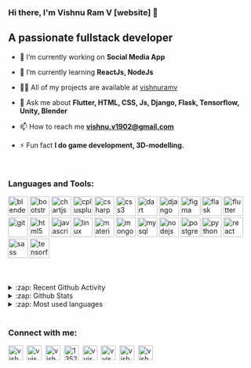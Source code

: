 <!-- ### Hi there, I'm Vishnu Ram V [website] 👋
<h1 align="center">Hi 👋, I'm Vishnu Ram V</h1>
## A passionate fullstack developer


<p align="left"> <img src="https://komarev.com/ghpvc/?username=vishnuramv" alt="vishnuramv" /> </p>

- 🔭 I’m currently working on **Social Media App**

- 🌱 I’m currently learning **ReactJs, NodeJs**

- 👨‍💻 All of my projects are available at [github.com/vishnuramv](vishnuramv)

- 💬 Ask me about **Flutter, HTML, CSS, Js, Django, Flask, Tensorflow, Unity, Blender**

- 📫 How to reach me **vishnu.v1902@gmail.com**

- ⚡ Fun fact **I do game development, 3D-modelling.**

<p align="left"><img src="https://download.blender.org/branding/community/blender_community_badge_white.svg" alt="blender" width="40" height="40"/> <img src="https://devicons.github.io/devicon/devicon.git/icons/bootstrap/bootstrap-plain.svg" alt="bootstrap" width="40" height="40"/> <img src="https://www.chartjs.org/media/logo-title.svg" alt="chartjs" width="40" height="40"/> <img src="https://devicons.github.io/devicon/devicon.git/icons/cplusplus/cplusplus-original.svg" alt="cplusplus" width="40" height="40"/> <img src="https://devicons.github.io/devicon/devicon.git/icons/csharp/csharp-original.svg" alt="csharp" width="40" height="40"/> <img src="https://devicons.github.io/devicon/devicon.git/icons/css3/css3-original-wordmark.svg" alt="css3" width="40" height="40"/> <img src="https://www.vectorlogo.zone/logos/dartlang/dartlang-icon.svg" alt="dart" width="40" height="40"/> <img src="https://devicons.github.io/devicon/devicon.git/icons/django/django-original.svg" alt="django" width="40" height="40"/> <img src="https://www.vectorlogo.zone/logos/figma/figma-icon.svg" alt="figma" width="40" height="40"/> <img src="https://www.vectorlogo.zone/logos/pocoo_flask/pocoo_flask-icon.svg" alt="flask" width="40" height="40"/> <img src="https://www.vectorlogo.zone/logos/flutterio/flutterio-icon.svg" alt="flutter" width="40" height="40"/> <img src="https://www.vectorlogo.zone/logos/git-scm/git-scm-icon.svg" alt="git" width="40" height="40"/> <img src="https://devicons.github.io/devicon/devicon.git/icons/html5/html5-original-wordmark.svg" alt="html5" width="40" height="40"/> <img src="https://devicons.github.io/devicon/devicon.git/icons/javascript/javascript-original.svg" alt="javascript" width="40" height="40"/> <img src="https://devicons.github.io/devicon/devicon.git/icons/linux/linux-original.svg" alt="linux" width="40" height="40"/> <img src="https://raw.githubusercontent.com/prplx/svg-logos/5585531d45d294869c4eaab4d7cf2e9c167710a9/svg/materialize.svg" alt="materialize" width="40" height="40"/> <img src="https://devicons.github.io/devicon/devicon.git/icons/mongodb/mongodb-original-wordmark.svg" alt="mongodb" width="40" height="40"/> <img src="https://devicons.github.io/devicon/devicon.git/icons/mysql/mysql-original-wordmark.svg" alt="mysql" width="40" height="40"/> <img src="https://devicons.github.io/devicon/devicon.git/icons/nodejs/nodejs-original-wordmark.svg" alt="nodejs" width="40" height="40"/> <img src="https://devicons.github.io/devicon/devicon.git/icons/postgresql/postgresql-original-wordmark.svg" alt="postgresql" width="40" height="40"/> <img src="https://devicons.github.io/devicon/devicon.git/icons/python/python-original.svg" alt="python" width="40" height="40"/> <img src="https://devicons.github.io/devicon/devicon.git/icons/react/react-original-wordmark.svg" alt="react" width="40" height="40"/> <img src="https://devicons.github.io/devicon/devicon.git/icons/sass/sass-original.svg" alt="sass" width="40" height="40"/> <img src="https://www.vectorlogo.zone/logos/tensorflow/tensorflow-icon.svg" alt="tensorflow" width="40" height="40"/></p>

<p><img align="left" src="https://github-readme-stats.vercel.app/api/top-langs/?username=vishnuramv&layout=compact&hide=html" alt="vishnuramv" /></p>

<p>&nbsp;<img align="center" src="https://github-readme-stats.vercel.app/api?username=vishnuramv&show_icons=true" alt="vishnuramv" /></p>

<p align="center">
<a href="https://dev.to/vishnuramv" target="blank"><img align="center" src="https://cdn.jsdelivr.net/npm/simple-icons@3.0.1/icons/dev-dot-to.svg" alt="vishnuramv" height="30" width="30" /></a>
<a href="https://twitter.com/vvishnu__" target="blank"><img align="center" src="https://cdn.jsdelivr.net/npm/simple-icons@3.0.1/icons/twitter.svg" alt="vvishnu__" height="30" width="30" /></a>
<a href="https://linkedin.com/in/vishnu1902" target="blank"><img align="center" src="https://cdn.jsdelivr.net/npm/simple-icons@3.0.1/icons/linkedin.svg" alt="vishnu1902" height="30" width="30" /></a>
<a href="https://stackoverflow.com/users/13526964" target="blank"><img align="center" src="https://cdn.jsdelivr.net/npm/simple-icons@3.0.1/icons/stackoverflow.svg" alt="13526964" height="30" width="30" /></a>
<a href="https://fb.com/vvishnu1902" target="blank"><img align="center" src="https://cdn.jsdelivr.net/npm/simple-icons@3.0.1/icons/facebook.svg" alt="vvishnu1902" height="30" width="30" /></a>
<a href="https://instagram.com/vvishnu___" target="blank"><img align="center" src="https://cdn.jsdelivr.net/npm/simple-icons@3.0.1/icons/instagram.svg" alt="vvishnu___" height="30" width="30" /></a>
<a href="https://www.hackerrank.com/vishnu_v1902" target="blank"><img align="center" src="https://cdn.jsdelivr.net/npm/simple-icons@3.0.1/icons/hackerrank.svg" alt="vishnu_v1902" height="30" width="30" /></a>
<a href="https://www.geeksforgeeks.com/vishnuv1902" target="blank"><img align="center" src="https://cdn.jsdelivr.net/npm/simple-icons@3.0.1/icons/geeksforgeeks.svg" alt="vishnuv1902" height="30" width="30" /></a>
</p> -->

### Hi there, I'm Vishnu Ram V [website] 👋
## A passionate fullstack developer



- 🔭 I’m currently working on **Social Media App**

- 🌱 I’m currently learning **ReactJs, NodeJs**

- 👨‍💻 All of my projects are available at [vishnuramv](vishnuramv)

- 💬 Ask me about **Flutter, HTML, CSS, Js, Django, Flask, Tensorflow, Unity, Blender**

- 📫 How to reach me **vishnu.v1902@gmail.com**

- ⚡ Fun fact **I do game development, 3D-modelling.**


<br />

### Languages and Tools:

<p align="left">
    <img src="https://download.blender.org/branding/community/blender_community_badge_white.svg" alt="blender" width="40" height="40"/> 
    <img src="https://devicons.github.io/devicon/devicon.git/icons/bootstrap/bootstrap-plain.svg" alt="bootstrap" width="40" height="40"/> 
    <img src="https://www.chartjs.org/media/logo-title.svg" alt="chartjs" width="40" height="40"/> 
    <img src="https://devicons.github.io/devicon/devicon.git/icons/cplusplus/cplusplus-original.svg" alt="cplusplus" width="40" height="40"/> 
    <img src="https://devicons.github.io/devicon/devicon.git/icons/csharp/csharp-original.svg" alt="csharp" width="40" height="40"/> 
    <img src="https://devicons.github.io/devicon/devicon.git/icons/css3/css3-original-wordmark.svg" alt="css3" width="40" height="40"/> 
    <img src="https://www.vectorlogo.zone/logos/dartlang/dartlang-icon.svg" alt="dart" width="40" height="40"/> 
    <img src="https://devicons.github.io/devicon/devicon.git/icons/django/django-original.svg" alt="django" width="40" height="40"/> 
    <img src="https://www.vectorlogo.zone/logos/figma/figma-icon.svg" alt="figma" width="40" height="40"/> 
    <img src="https://www.vectorlogo.zone/logos/pocoo_flask/pocoo_flask-icon.svg" alt="flask" width="40" height="40"/> 
    <img src="https://www.vectorlogo.zone/logos/flutterio/flutterio-icon.svg" alt="flutter" width="40" height="40"/> 
    <img src="https://www.vectorlogo.zone/logos/git-scm/git-scm-icon.svg" alt="git" width="40" height="40"/> 
    <img src="https://devicons.github.io/devicon/devicon.git/icons/html5/html5-original-wordmark.svg" alt="html5" width="40" height="40"/> 
    <img src="https://devicons.github.io/devicon/devicon.git/icons/javascript/javascript-original.svg" alt="javascript" width="40" height="40"/> 
    <img src="https://devicons.github.io/devicon/devicon.git/icons/linux/linux-original.svg" alt="linux" width="40" height="40"/> 
    <img src="https://raw.githubusercontent.com/prplx/svg-logos/5585531d45d294869c4eaab4d7cf2e9c167710a9/svg/materialize.svg" alt="materialize" width="40" height="40"/> 
    <img src="https://devicons.github.io/devicon/devicon.git/icons/mongodb/mongodb-original-wordmark.svg" alt="mongodb" width="40" height="40"/> 
    <img src="https://devicons.github.io/devicon/devicon.git/icons/mysql/mysql-original-wordmark.svg" alt="mysql" width="40" height="40"/> 
    <img src="https://devicons.github.io/devicon/devicon.git/icons/nodejs/nodejs-original-wordmark.svg" alt="nodejs" width="40" height="40"/> 
    <img src="https://devicons.github.io/devicon/devicon.git/icons/postgresql/postgresql-original-wordmark.svg" alt="postgresql" width="40" height="40"/> 
    <img src="https://devicons.github.io/devicon/devicon.git/icons/python/python-original.svg" alt="python" width="40" height="40"/> 
    <img src="https://devicons.github.io/devicon/devicon.git/icons/react/react-original-wordmark.svg" alt="react" width="40" height="40"/> 
    <img src="https://devicons.github.io/devicon/devicon.git/icons/sass/sass-original.svg" alt="sass" width="40" height="40"/> <img src="https://www.vectorlogo.zone/logos/tensorflow/tensorflow-icon.svg" alt="tensorflow" width="40" height="40"/>
</p>


<br />
<br />

<details>
  <summary>:zap: Recent Github Activity</summary>
  
<!--START_SECTION:activity-->
1. 💪 Opened PR [#6](https://github.com//colbyfayock/50-projects-for-react-and-the-static-web/pull/6) in [colbyfayock/50-projects-for-react-and-the-static-web](https://github.com//colbyfayock/50-projects-for-react-and-the-static-web)
2. 🗣 Commented on [#249](https://github.com//abhisheknaiidu/awesome-github-profile-readme/issues/249) in [abhisheknaiidu/awesome-github-profile-readme](https://github.com//abhisheknaiidu/awesome-github-profile-readme)
3. 🗣 Commented on [#249](https://github.com//abhisheknaiidu/awesome-github-profile-readme/issues/249) in [abhisheknaiidu/awesome-github-profile-readme](https://github.com//abhisheknaiidu/awesome-github-profile-readme)
4. 💪 Opened PR [#249](https://github.com//abhisheknaiidu/awesome-github-profile-readme/pull/249) in [abhisheknaiidu/awesome-github-profile-readme](https://github.com//abhisheknaiidu/awesome-github-profile-readme)
5. ❗️ Closed issue [#9](https://github.com//jamesgeorge007/github-activity-readme/issues/9) in [jamesgeorge007/github-activity-readme](https://github.com//jamesgeorge007/github-activity-readme)
<!--END_SECTION:activity-->

</details>

<details>
  <summary>:zap: Github Stats</summary>

  <p>&nbsp;<img align="center" src="https://github-readme-stats.vercel.app/api?username=vishnuramv&show_icons=true" alt="vishnuramv" /></p>

</details>

<details>
  <summary>:zap: Most used languages</summary>

  <p><img align="center" src="https://github-readme-stats.vercel.app/api/top-langs/?username=vishnuramv&layout=compact&hide=html" alt="vishnuramv" /></p>
</details>

<br />



### Connect with me:

<a href="https://dev.to/vishnuramv" target="blank"><img align="center" src="https://cdn.jsdelivr.net/npm/simple-icons@3.0.1/icons/dev-dot-to.svg" alt="vishnuramv" height="30" width="30" /></a>&nbsp;
<a href="https://twitter.com/vvishnu__" target="blank"><img align="center" src="https://cdn.jsdelivr.net/npm/simple-icons@3.0.1/icons/twitter.svg" alt="vvishnu__" height="30" width="30" /></a>&nbsp;
<a href="https://linkedin.com/in/vishnu1902" target="blank"><img align="center" src="https://cdn.jsdelivr.net/npm/simple-icons@3.0.1/icons/linkedin.svg" alt="vishnu1902" height="30" width="30" /></a>&nbsp;
<a href="https://stackoverflow.com/users/13526964" target="blank"><img align="center" src="https://cdn.jsdelivr.net/npm/simple-icons@3.0.1/icons/stackoverflow.svg" alt="13526964" height="30" width="30" /></a>&nbsp;
<a href="https://facebook.com/vvishnu1902" target="blank"><img align="center" src="https://cdn.jsdelivr.net/npm/simple-icons@3.0.1/icons/facebook.svg" alt="vvishnu1902" height="30" width="30" /></a>&nbsp;
<a href="https://instagram.com/vvishnu___" target="blank"><img align="center" src="https://cdn.jsdelivr.net/npm/simple-icons@3.0.1/icons/instagram.svg" alt="vvishnu___" height="30" width="30" /></a>&nbsp;
<a href="https://www.hackerrank.com/vishnu_v1902" target="blank"><img align="center" src="https://cdn.jsdelivr.net/npm/simple-icons@3.0.1/icons/hackerrank.svg" alt="vishnu_v1902" height="30" width="30" /></a>&nbsp;
<a href="https://www.geeksforgeeks.com/vishnuv1902" target="blank"><img align="center" src="https://cdn.jsdelivr.net/npm/simple-icons@3.0.1/icons/geeksforgeeks.svg" alt="vishnuv1902" height="30" width="30" /></a>&nbsp;

[dev]: https://dev.to/vishnuramv
[twitter]: https://twitter.com/vvishnu__
[facebook]: https://facebook.com/vvishnu1902
[instagram]: https://instagram.com/vvishnu___
[linkedin]: https://linkedin.com/in/vishnu1902
[stackoverflow]: https://stackoverflow.com/users/13526964
[hackerrank]: https://www.hackerrank.com/vishnu_v1902
[geekforgeeks]: https://www.geeksforgeeks.com/vishnuv1902
[reactplaylist]: https://www.youtube.com/playlist?list=PLkwxH9e_vrAK4TdffpxKY3QGyHCpxFcQ0

